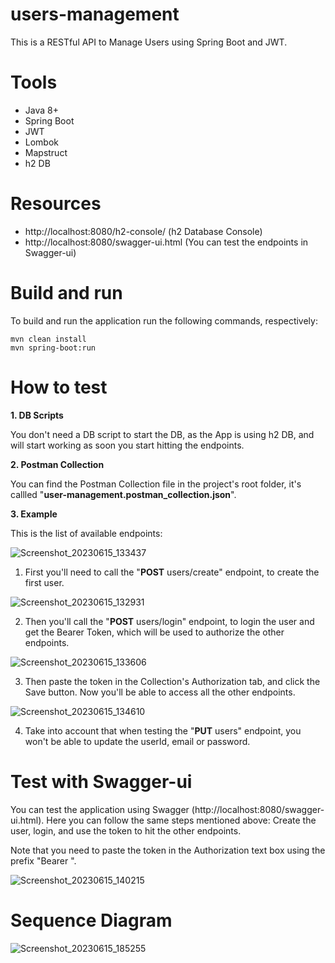 # users-management

This is a RESTful API to Manage Users using Spring Boot and JWT.

# Tools

- Java 8+
- Spring Boot
- JWT
- Lombok
- Mapstruct
- h2 DB

# Resources

- http://localhost:8080/h2-console/ (h2 Database Console)
- http://localhost:8080/swagger-ui.html (You can test the endpoints in Swagger-ui)

# Build and run

To build and run the application run the following commands, respectively:

```
mvn clean install
mvn spring-boot:run
```

# How to test

**1. DB Scripts**

You don't need a DB script to start the DB, as the App is using h2 DB, and will start working as soon you start hitting the endpoints.

**2. Postman Collection**

You can find the Postman Collection file in the project's root folder, it's callled "**user-management.postman_collection.json**".

**3. Example**

This is the list of available endpoints:

![Screenshot_20230615_133437](https://github.com/salvaje1385/users-management/assets/36721058/b9b70a2c-6e71-4568-9e14-eb269e1259c2)

1. First you'll need to call the "**POST** users/create" endpoint, to create the first user.

![Screenshot_20230615_132931](https://github.com/salvaje1385/users-management/assets/36721058/d9e77450-7982-49bb-9096-c15cb5edcae7)

2. Then you'll call the "**POST** users/login" endpoint, to login the user and get the Bearer Token, which will be used to authorize the other endpoints.

![Screenshot_20230615_133606](https://github.com/salvaje1385/users-management/assets/36721058/7d7d0d88-d28f-40ef-86ae-8e8c502932cc)

3. Then paste the token in the Collection's Authorization tab, and click the Save button. Now you'll be able to access all the other endpoints.

![Screenshot_20230615_134610](https://github.com/salvaje1385/users-management/assets/36721058/b8f374ea-0df6-4f3c-99ae-44997fdcc5bb)

4. Take into account that when testing the "**PUT** users" endpoint, you won't be able to update the userId, email or password.


# Test with Swagger-ui

You can test the application using Swagger (http://localhost:8080/swagger-ui.html). Here you can follow the same steps mentioned above: Create the user, login, and use the token to hit the other endpoints.

Note that you need to paste the token in the Authorization text box using the prefix "Bearer ".

![Screenshot_20230615_140215](https://github.com/salvaje1385/users-management/assets/36721058/a31b8d4a-5c6c-4a99-8f85-d633425c2c2c)


# Sequence Diagram

![Screenshot_20230615_185255](https://github.com/salvaje1385/users-management/assets/36721058/12bde8b5-70b3-49e5-b32e-2ec808b6c5fa)


